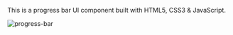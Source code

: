 This is a progress bar UI component built with HTML5, CSS3 & JavaScript.

![progress-bar](https://github.com/user-attachments/assets/35909ddd-7ae5-40de-b1d6-6d84541ed2fd)
